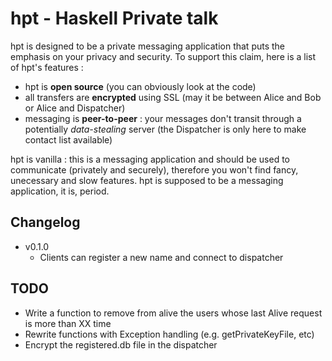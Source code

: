 # hpt - Haskell Private talk #

hpt is designed to be a private messaging application that puts the
emphasis on your privacy and security.
To support this claim, here is a list of hpt's features :

- hpt is __open source__ (you can obviously look at the code)
- all transfers are __encrypted__ using SSL (may it be between Alice
  and Bob or Alice and Dispatcher)
- messaging is __peer-to-peer__ : your messages don't transit through
  a potentially _data-stealing_ server (the Dispatcher is only here to
  make contact list available)

hpt is vanilla : this is a messaging application and should be used to
communicate (privately and securely), therefore you won't find fancy,
unecessary and slow features. hpt is supposed to be a messaging
application, it is, period.

## Changelog ##

- v0.1.0
    - Clients can register a new name and connect to dispatcher


## TODO ##

- Write a function to remove from alive the users whose last Alive
  request is more than XX time
- Rewrite functions with Exception handling (e.g. getPrivateKeyFile,
  etc)
- Encrypt the registered.db file in the dispatcher
